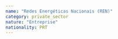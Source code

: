 ```yaml
---
name: "Redes Energéticas Nacionais (REN)"
category: private_sector
nature: "Entreprise"
nationality: PRT
---
```

    
